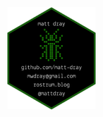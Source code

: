 
<img src="https://raw.githubusercontent.com/matt-dray/stickers/master/output/business_hex.png" width=200>

